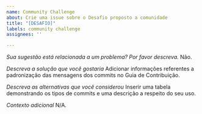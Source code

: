```yaml
---
name: Community Challenge
about: Crie uma issue sobre o Desafio proposto a comunidade
title: "[DESAFIO]"
labels: community challenge
assignees: ''

---
```


*Sua sugestão está relacionada a um problema? Por favor descreva.*
Não.

*Descreva a solução que você gostaria*
Adicionar informações referentes a padronização das mensagens dos commits no Guia de Contribuição.

*Descreva as alternativas que você considerou*
Inserir uma tabela demonstrando os tipos de commits e uma descrição a respeito do seu uso.

*Contexto adicional*
N/A.
